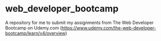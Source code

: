 # web_developer_bootcamp
A repository for me to submit my assignments from The Web Developer Bootcamp on Udemy.com (https://www.udemy.com/the-web-developer-bootcamp/learn/v4/overview)
